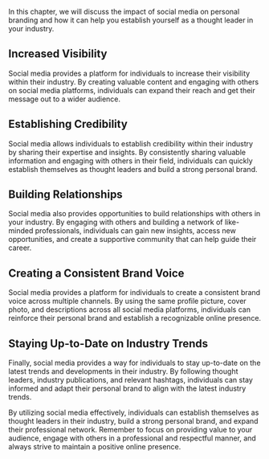 
In this chapter, we will discuss the impact of social media on personal branding and how it can help you establish yourself as a thought leader in your industry.

Increased Visibility
--------------------

Social media provides a platform for individuals to increase their visibility within their industry. By creating valuable content and engaging with others on social media platforms, individuals can expand their reach and get their message out to a wider audience.

Establishing Credibility
------------------------

Social media allows individuals to establish credibility within their industry by sharing their expertise and insights. By consistently sharing valuable information and engaging with others in their field, individuals can quickly establish themselves as thought leaders and build a strong personal brand.

Building Relationships
----------------------

Social media also provides opportunities to build relationships with others in your industry. By engaging with others and building a network of like-minded professionals, individuals can gain new insights, access new opportunities, and create a supportive community that can help guide their career.

Creating a Consistent Brand Voice
---------------------------------

Social media provides a platform for individuals to create a consistent brand voice across multiple channels. By using the same profile picture, cover photo, and descriptions across all social media platforms, individuals can reinforce their personal brand and establish a recognizable online presence.

Staying Up-to-Date on Industry Trends
-------------------------------------

Finally, social media provides a way for individuals to stay up-to-date on the latest trends and developments in their industry. By following thought leaders, industry publications, and relevant hashtags, individuals can stay informed and adapt their personal brand to align with the latest industry trends.

By utilizing social media effectively, individuals can establish themselves as thought leaders in their industry, build a strong personal brand, and expand their professional network. Remember to focus on providing value to your audience, engage with others in a professional and respectful manner, and always strive to maintain a positive online presence.

